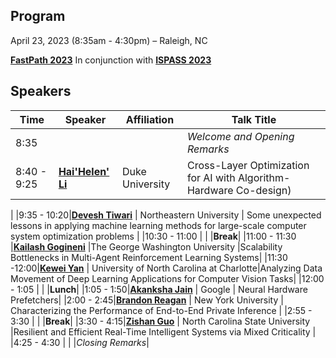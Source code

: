 ## Program
April 23, 2023 (8:35am - 4:30pm) – Raleigh, NC 

**[FastPath 2023](https://fastpath2023.github.io/FastPath2023/)** In conjunction with **[ISPASS 2023](https://ispass.org/ispass2023/)**

## Speakers

|Time| Speaker                    | Affiliation       | Talk Title |
|----  |----                                                                                             | ----              |----              |
|8:35 | | | *Welcome and Opening Remarks*|
|8:40 - 9:25| **[Hai'Helen' Li](https://fastpath2023.github.io/FastPath2023/Program/Hai)**                                                                                       | Duke University                               | Cross-Layer Optimization for AI with Algorithm-Hardware Co-design)
 |
|9:35 - 10:20|**[Devesh Tiwari](https://fastpath2023.github.io/FastPath2023/Program/Devesh)**                                                                                   | Northeastern University                       | Some unexpected lessons in applying machine learning methods for large-scale computer system optimization problems |
|10:30 - 11:00 | | |**Break**|
|11:00 - 11:30 |**[Kailash Gogineni](https://fastpath2023.github.io/FastPath2023/Program/Kailash_Gogineni)** |The George Washington University |Scalability Bottlenecks in Multi-Agent Reinforcement Learning Systems|
|11:30 -12:00|**[Kewei Yan](https://fastpath2023.github.io/FastPath2023/Program/Kewei)** | University of North Carolina at Charlotte|Analyzing Data Movement of Deep Learning Applications for Computer Vision Tasks|
|12:00 - 1:05 | | |**Lunch**|
|1:05 - 1:50|**[Akanksha Jain](https://fastpath2023.github.io/FastPath2023/Program/Akanksha)**      | Google                  |   Neural Hardware Prefetchers|
|2:00 - 2:45|**[Brandon Reagan](https://fastpath2023.github.io/FastPath2023/Program/Brandon)**                                                                                   | New York University                    | Characterizing the Performance of End-to-End Private Inference |
|2:55 - 3:30 | | |**Break**|
|3:30 - 4:15|**[Zishan Guo](https://fastpath2023.github.io/FastPath2023/Program/Zishan)**                                                                                        | North Carolina State University               |Resilient and Efficient Real-Time Intelligent Systems via Mixed Criticality |
|4:25 - 4:30 | | |*Closing Remarks*|

     
